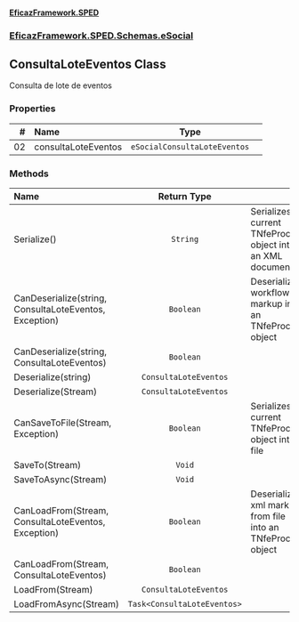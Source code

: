 #### [EficazFramework.SPED](EficazFrameworkSPED.md 'EficazFramework SPED')
### [EficazFramework.SPED.Schemas.eSocial](EficazFramework.SPED.Schemas.eSocial.md 'EficazFramework.SPED.Schemas.eSocial')

## ConsultaLoteEventos Class

Consulta de lote de eventos
### Properties

| # | Name | Type | |
| ---: | :--- | :---: | :--- |
| 02 | consultaLoteEventos | `eSocialConsultaLoteEventos` |  |
### Methods

| Name | Return Type | |
| :--- | :---: | :--- |
| Serialize() | `String` | Serializes current TNfeProc object into an XML document |
| CanDeserialize(string, ConsultaLoteEventos, Exception) | `Boolean` | Deserializes workflow markup into an TNfeProc object |
| CanDeserialize(string, ConsultaLoteEventos) | `Boolean` |  |
| Deserialize(string) | `ConsultaLoteEventos` |  |
| Deserialize(Stream) | `ConsultaLoteEventos` |  |
| CanSaveToFile(Stream, Exception) | `Boolean` | Serializes current TNfeProc object into file |
| SaveTo(Stream) | `Void` |  |
| SaveToAsync(Stream) | `Void` |  |
| CanLoadFrom(Stream, ConsultaLoteEventos, Exception) | `Boolean` | Deserializes xml markup from file into an TNfeProc object |
| CanLoadFrom(Stream, ConsultaLoteEventos) | `Boolean` |  |
| LoadFrom(Stream) | `ConsultaLoteEventos` |  |
| LoadFromAsync(Stream) | `Task<ConsultaLoteEventos>` |  |
